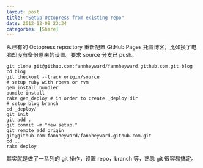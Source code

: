 ```yaml
---
layout: post
title: "Setup Octopress from existing repo"
date: 2012-12-08 23:34
categories: [Share]
---
```


从已有的 Octopress repository 重新配置 GitHub Pages 托管博客，比如换了电脑却没有备份原来的设置。要求 source 分支已 push。

```
git clone git@github.com:fannheyward/fannheyward.github.com.git blog
cd blog
git checkout --track origin/source
# setup ruby with rbevn or rvm
gem install bundler
bundle install
rake gen_deploy # in order to create _deploy dir
# setup blog branch
cd _deploy/
git init
git add .
git commit -m "new setup."
git remote add origin git@github.com:fannheyward/fannheyward.github.com.git
cd ..
rake deploy
```

其实就是做了一系列的 git 操作，设置 repo，branch 等，熟悉 git 很容易搞定。

